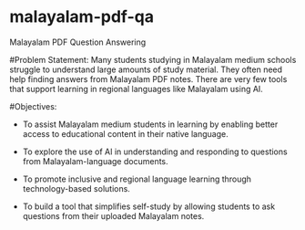 # malayalam-pdf-qa
Malayalam PDF Question Answering

#Problem Statement:
Many students studying in Malayalam medium schools struggle to understand large amounts of study material. They often need help finding answers from Malayalam PDF notes. There are very few tools that support learning in regional languages like Malayalam using AI.


#Objectives:
* To assist Malayalam medium students in learning by enabling better access to educational content in their native language.

* To explore the use of AI in understanding and responding to questions from Malayalam-language documents.

* To promote inclusive and regional language learning through technology-based solutions.

* To build a tool that simplifies self-study by allowing students to ask questions from their uploaded Malayalam notes.




